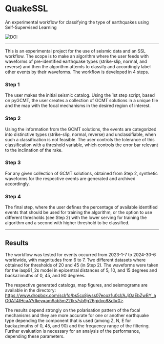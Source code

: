 # QuakeSSL
An experimental workflow for classifying the type of earthquakes using Self-Supervised Learning

<a href="https://doi.org/10.5281/zenodo.14015592"><img src="https://zenodo.org/badge/881168551.svg" alt="DOI"></a>

---------------------------------

This is an experimental project for the use of seismic data and an SSL workflow. The scope is to make an algorithm where the user feeds with waveforms of pre-identified earthquake types (strike-slip, normal, and reverse) and then the algorithm attemts to classify and accordingly label other events by their waveforms. The workflow is developed in 4 steps.

### Step 1

The user makes the initial seismic catalog. Using the 1st step script, based on pyGCMT, the user creates a collection of GCMT solutions in a unique file and the map with the focal mechanisms in the desired region of interest.

### Step 2

Using the information from the GCMT solutions, the events are categorized into distinctive types (strike-slip, normal, reverse) and unclassifiable, when such a classification is not feasible. The user controls the tolerance of this classification with a threshold variable, which controls the error bar relevant to the inclination of the rake.

### Step 3

For any given collection of GCMT solutions, obtained from Step 2, synthetic waveforms for the respective events are generated and archived accordingly.

### Step 4

The final step, where the user defines the percentage of available identified events that should be used for training the algorithm, or the option to use different thresholds (see Step 2) with the lower serving for training the algorithm and a second with higher threshold to be classified. 

----------------------------------

## Results

The workflow was tested for events occurred from 2023-1-7 to 2024-30-6 worldwide, with magnitudes from 6 to 7. Two different datasets where obtained for thresholds of 20 and 45 (in Step 2). The waveforms were taken for the iasp91_2s model in epicentral distances of 5, 10, and 15 degrees and backazimuths of 0, 45, and 90 degrees.

The respective generated catalogs, map figures, and seismograms are available in the directory: <a href>https://www.dropbox.com/scl/fo/bs5cx8jwss07eooz1u0cl/AJjOaEbZwBY_aG0AT4tHcaA?rlkey=am9ab5m22tks7sb9g26gjdvo8&dl=0><Dropbox link>.

The results depend strongly on the polarisation pattern of the focal mechanisms and they are more accurate for one or another earthquake type depending the component that is used (among Z, N, E for backazimuths of 0, 45, and 90) and the frequency range of the filtering. Further evaluation is necessary for an analysis of the performance, depending these parameters.
